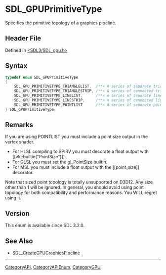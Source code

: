 # SDL_GPUPrimitiveType

Specifies the primitive topology of a graphics pipeline.

## Header File

Defined in [<SDL3/SDL_gpu.h>](https://github.com/libsdl-org/SDL/blob/main/include/SDL3/SDL_gpu.h)

## Syntax

```c
typedef enum SDL_GPUPrimitiveType
{
    SDL_GPU_PRIMITIVETYPE_TRIANGLELIST,  /**< A series of separate triangles. */
    SDL_GPU_PRIMITIVETYPE_TRIANGLESTRIP, /**< A series of connected triangles. */
    SDL_GPU_PRIMITIVETYPE_LINELIST,      /**< A series of separate lines. */
    SDL_GPU_PRIMITIVETYPE_LINESTRIP,     /**< A series of connected lines. */
    SDL_GPU_PRIMITIVETYPE_POINTLIST      /**< A series of separate points. */
} SDL_GPUPrimitiveType;
```

## Remarks

If you are using POINTLIST you must include a point size output in the
vertex shader.

- For HLSL compiling to SPIRV you must decorate a float output with
  [[vk::builtin("PointSize")]].
- For GLSL you must set the gl_PointSize builtin.
- For MSL you must include a float output with the [[point_size]]
  decorator.

Note that sized point topology is totally unsupported on D3D12. Any size
other than 1 will be ignored. In general, you should avoid using point
topology for both compatibility and performance reasons. You WILL regret
using it.

## Version

This enum is available since SDL 3.2.0.

## See Also

- [SDL_CreateGPUGraphicsPipeline](SDL_CreateGPUGraphicsPipeline)

----
[CategoryAPI](CategoryAPI), [CategoryAPIEnum](CategoryAPIEnum), [CategoryGPU](CategoryGPU)

